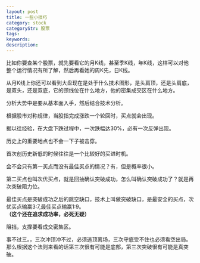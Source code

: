 ```yaml
---
layout: post
title: 一些小技巧
category: stock
categoryStr: 股票
tags: 
keywords: 
description: 
---
```




比如你要查某个股票，就先要看它的月K线，甚至季K线，年K线，这样可以对他整个运行情况有所了解，然后再看她的周K先，日K线。

从月K线上你还可以看到大盘现在是处于什么技术图形，是头肩顶，还是头肩底，是双头，还是双底，它的颈线位在什么地方，他的密集成交区在什么地方。

分析大势中是要从基本面入手，然后结合技术分析。

根据股市对称规律，当股指完成涨跌一个轮回时，买点就会出现。

据以往经验，在大盘下跌过程中，一次跌幅达30%，必有一次反弹出现。

历史上的重要地点也不会一下子被击穿。

首次创历史新低的时候往往是一个比较好的买进时机。

会不会只有第一买点而没有最佳买点的情况？有，但是概率很小。

第二买点也叫次优买点，就是回抽确认突破成功，怎么叫确认突破成功了？就是再次突破阻力位。

最佳买点是突破成功之后的跳空缺口，技术上叫做突破缺口，是最安全的买点，次优买点输赢3:7,最佳买点输赢1:9。  
**（这个还在追求成功率，必死无疑）**

阻挡，支撑要看成交密集区。

事不过三。，三次冲顶冲不过，必须逃顶离场，三次守底受不住也必须看空出局。那么根据这个法则来看的话第三次很有可能是底部，第三次突破很有可能是真突破。

